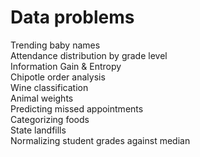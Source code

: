 # Data problems  
Trending baby names  
Attendance distribution by grade level  
Information Gain & Entropy  
Chipotle order analysis  
Wine classification  
Animal weights  
Predicting missed appointments  
Categorizing foods  
State landfills  
Normalizing student grades against median  
